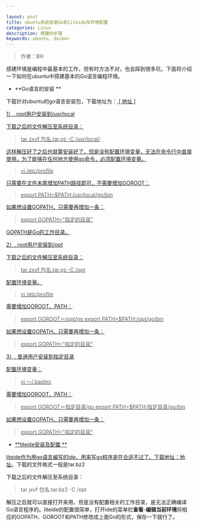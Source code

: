```yaml
---

layout: post
title: ubuntu系统安装Go和liteide及环境配置
categories: Linux
description: 搭建的步骤
keywords: ubuntu, docker
---
```

> 作者：BH


搭建环境是编程中最基本的工作，但有时方法不对，也会踩到很多坑，下面将介绍一下如何在ubuntu中搭建基本的Go语言编程环境。

- **Go语言的安装 **

下载针对ubuntu的go语言安装包，下载地址为：<a href="http://golangtc.com/download" target="_blank"> [ 地址 ]

 1）. root用户安装到/usr/local

下载之后的文件解压至系统目录：
>tar zxvf   包名.tar.gz -C /usr/local/

这样解压好了之后也就算安装好了，但是没有配置环境变量，无法在命令行中直接使用，为了能够在任何地方使用go命令，必须配置环境变量。
> vi /etc/profile

只需要在文件末尾增加PATH路径即可，不需要增加GOROOT：
> export PATH=$PATH:/usr/local/go/bin

如果想设置GOPATH，只需要再增加一条：
> export GOPATH="指定的目录"

GOPATH是Go的工作目录。

2）. root用户安装到/opt

下载之后的文件解压至系统目录：
>tar zxvf   包名.tar.gz -C /opt

配置环境变量。
> vi /etc/profile

需要增加GOROOT、PATH：
> export GOROOT＝/opt/go
> export PATH=$PATH:/opt/go/bin

如果想设置GOPATH，只需要再增加一条：
> export GOPATH="指定的目录"

3）. 普通用户安装到指定目录

配置环境变量：
> vi ～/.bashrc

需要增加GOROOT、PATH：
> export GOROOT＝指定目录/go
> export PATH=$PATH:指定目录/go/bin

如果想设置GOPATH，只需要再增加一条：
> export GOPATH="指定的目录"

 - **liteide安装及配置 **

liteide作为用go语言编写的ide，用来写go程序是在合适不过了。下载地址：[地址](http://golangtc.com/download/liteide)。下载的文件格式一般是tar.bz2

下载之后的文件解压至系统目录：
>tar jxvf   包名.tar.bz2 -C /opt

解压之后就可以直接打开来用，但是没有配置相关的工作目录，是无法正确编译Go语言程序的。liteide的配置很简单，打开ide的菜单栏**查看**-**编辑当前环境**将相应的GOPATH、GOROOT和PATH修改成上面Go的形式，保存一下就行了。